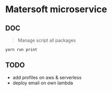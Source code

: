 # Matersoft microservice

## DOC
> Manage script all packages
```console
yarn run print
```
## TODO

* add profiles on aws & serverless
* deploy email on own lambda
